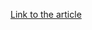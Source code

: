 [Link to the article](https://securelist.com/gopuram-backdoor-deployed-through-3cx-supply-chain-attack/109344/)
